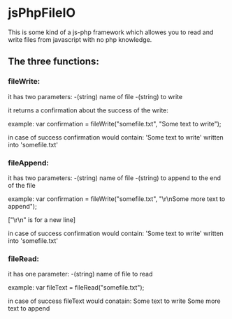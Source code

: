 # jsPhpFileIO

This is some kind of a js-php framework
which allowes you to read and write files
from javascript with no php knowledge.

## The three functions:

### fileWrite:

it has two parameters:
-(string) name of file
-(string) to write

it returns a confirmation about the success of the write:

example:
var confirmation = fileWrite("somefile.txt", "Some text to write");

in case of success confirmation would contain:
'Some text to write' written into 'somefile.txt'

### fileAppend:

it has two parameters:
-(string) name of file
-(string) to append to the end of the file

example:
var confirmation = fileWrite("somefile.txt", "\r\nSome more text to append");

["\r\n" is for a new line]

in case of success confirmation would contain:
'Some text to write' written into 'somefile.txt'

### fileRead:

it has one parameter:
-(string) name of file to read

example:
var fileText = fileRead("somefile.txt");

in case of success fileText would conatain:
Some text to write
Some more text to append
